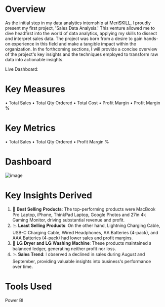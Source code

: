 # Overview
As the initial step in my data analytics internship at MeriSKILL, I proudly present my first project, 'Sales Data Analysis.' This venture allowed me to dive headfirst into the world of data analytics, applying my skills to dissect and interpret sales data. The project was born from a desire to gain hands-on experience in this field and make a tangible impact within the organization. In the forthcoming sections, I will provide a concise overview of the project's key insights and the techniques employed to transform raw data into actionable insights.

Live Dashboard: 

# Key Measures
• Total Sales
• Total Qty Ordered
• Total Cost
• Profit Margin
• Profit Margin %

# Key Metrics
• Total Sales
• Total Qty Ordered
• Profit Margin %

# Dashboard
   ![image](https://github.com/MaliJaved/Sales_Data_Analysis_Using_PowerBI/assets/121247667/5444f520-9c2e-4606-b9e7-dc0e92e90e7e)


# Key Insights Derived

1.	🌟 𝐁𝐞𝐬𝐭 𝐒𝐞𝐥𝐥𝐢𝐧𝐠 𝐏𝐫𝐨𝐝𝐮𝐜𝐭𝐬: The top-performing products were MacBook Pro Laptop, iPhone, ThinkPad Laptop, Google Photos and 27in 4k Gaming Monitor, driving substantial revenue and profit.
2.	📉 𝐋𝐞𝐚𝐬𝐭 𝐒𝐞𝐥𝐥𝐢𝐧𝐠 𝐏𝐫𝐨𝐝𝐮𝐜𝐭𝐬: On the other hand, Lightning Charging Cable, USB-C Charging Cable, Wired Headphones, AA Batteries (4-pack), and AAA Batteries (4-pack) had lower sales and profit margins.
3.	🔄 𝐋𝐆 𝐃𝐫𝐲𝐞𝐫 𝐚𝐧𝐝 𝐋𝐆 𝐖𝐚𝐬𝐡𝐢𝐧𝐠 𝐌𝐚𝐜𝐡𝐢𝐧𝐞: These products maintained a balanced ledger, generating neither profit nor loss.
4.	📉 𝐒𝐚𝐥𝐞𝐬 𝐓𝐫𝐞𝐧𝐝: I observed a declined in sales during August and September, providing valuable insights into business's performance over time.
   
# Tools Used
Power BI



















